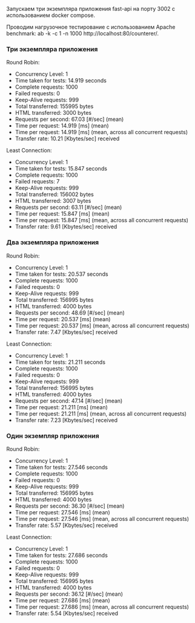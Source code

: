 Запускаем три экземпляра приложения fast-api на порту 3002 с использованием docker compose.

Проводим нагрузочное тестирование с использованием Apache benchmark:
ab -k -c 1 -n 1000 http://localhost:80/counterer/.

### Три экземпляра приложения
Round Robin:
- Concurrency Level:      1
- Time taken for tests:   14.919 seconds
- Complete requests:      1000
- Failed requests:        0
- Keep-Alive requests:    999
- Total transferred:      155995 bytes
- HTML transferred:       3000 bytes
- Requests per second:    67.03 [#/sec] (mean)
- Time per request:       14.919 [ms] (mean)
- Time per request:       14.919 [ms] (mean, across all concurrent requests)
- Transfer rate:          10.21 [Kbytes/sec] received


Least Connection:
- Concurrency Level:      1
- Time taken for tests:   15.847 seconds
- Complete requests:      1000
- Failed requests:        7
- Keep-Alive requests:    999
- Total transferred:      156002 bytes
- HTML transferred:       3007 bytes
- Requests per second:    63.11 [#/sec] (mean)
- Time per request:       15.847 [ms] (mean)
- Time per request:       15.847 [ms] (mean, across all concurrent requests)
- Transfer rate:          9.61 [Kbytes/sec] received


### Два экземпляра приложения
Round Robin:
- Concurrency Level:      1
- Time taken for tests:   20.537 seconds
- Complete requests:      1000
- Failed requests:        0
- Keep-Alive requests:    999
- Total transferred:      156995 bytes
- HTML transferred:       4000 bytes
- Requests per second:    48.69 [#/sec] (mean)
- Time per request:       20.537 [ms] (mean)
- Time per request:       20.537 [ms] (mean, across all concurrent requests)
- Transfer rate:          7.47 [Kbytes/sec] received


Least Connection:
- Concurrency Level:      1
- Time taken for tests:   21.211 seconds
- Complete requests:      1000
- Failed requests:        0
- Keep-Alive requests:    999
- Total transferred:      156995 bytes
- HTML transferred:       4000 bytes
- Requests per second:    47.14 [#/sec] (mean)
- Time per request:       21.211 [ms] (mean)
- Time per request:       21.211 [ms] (mean, across all concurrent requests)
- Transfer rate:          7.23 [Kbytes/sec] received

### Один экземпляр приложения
Round Robin:
- Сoncurrency Level:      1
- Time taken for tests:   27.546 seconds
- Complete requests:      1000
- Failed requests:        0
- Keep-Alive requests:    999
- Total transferred:      156995 bytes
- HTML transferred:       4000 bytes
- Requests per second:    36.30 [#/sec] (mean)
- Time per request:       27.546 [ms] (mean)
- Time per request:       27.546 [ms] (mean, across all concurrent requests)
- Transfer rate:          5.57 [Kbytes/sec] received


Least Connection:
- Concurrency Level:      1
- Time taken for tests:   27.686 seconds
- Complete requests:      1000
- Failed requests:        0
- Keep-Alive requests:    999
- Total transferred:      156995 bytes
- HTML transferred:       4000 bytes
- Requests per second:    36.12 [#/sec] (mean)
- Time per request:       27.686 [ms] (mean)
- Time per request:       27.686 [ms] (mean, across all concurrent requests)
- Transfer rate:          5.54 [Kbytes/sec] received





